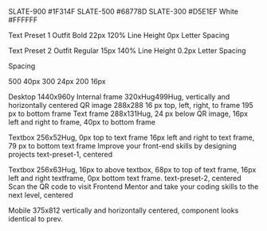 SLATE-900 #1F314F
SLATE-500 #68778D
SLATE-300 #D5E1EF
White #FFFFFF

Text Preset 1 Outfit Bold
22px 120% Line Height 0px Letter Spacing

Text Preset 2 Outfit Regular
15px 140% Line Height 0.2px Letter Spacing

Spacing

500 40px
300 24px
200 16px

Desktop 1440x960y
Internal frame 320xHug499Hug, vertically and horizontally centered
QR image 288x288 16 px top, left, right, to frame 195 px to bottom frame
Text frame 288x131Hug, 24 px below QR image, 16px left and right to frame, 40px to bottom frame

Textbox 256x52Hug, 0px top to text frame 16px left and right to text frame, 79 px to bottom text frame
Improve your front-end skills by designing projects text-preset-1, centered

Textbox 256x63Hug, 16px to above textbox, 68px to top of text frame, 16px left and right textframe, 0px bottom text frame.  text-preset-2, centered
Scan the QR code to visit Frontend Mentor and take your coding skills to the next level, centered

Mobile 375x812
vertically and horizontally centered, component looks identical to prev.